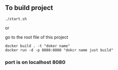 ## To build project  
```
./start.sh  
```  
or

go to the root file of this project
```
docker build . -t "doker name"
docker run -d -p 8080:8080 "dokcr name just build"
```  

### port is on localhost 8080
